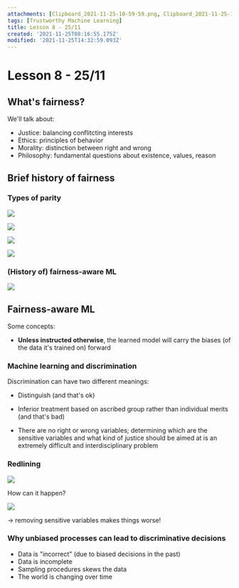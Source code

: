 ```yaml
---
attachments: [Clipboard_2021-11-25-10-59-59.png, Clipboard_2021-11-25-16-26-52.png, Clipboard_2021-11-25-16-27-00.png, Clipboard_2021-11-25-16-27-09.png, Clipboard_2021-11-25-16-27-34.png, Clipboard_2021-11-25-16-31-17.png, Clipboard_2021-11-25-16-31-37.png]
tags: [Trustworthy Machine Learning]
title: Lesson 8 - 25/11
created: '2021-11-25T08:16:55.175Z'
modified: '2021-11-25T14:32:59.093Z'
---
```


# Lesson 8 - 25/11

## What's fairness?

We'll talk about:
- Justice: balancing conflitcting interests
- Ethics: principles of behavior
- Morality: distinction between right and wrong
- Philosophy: fundamental questions about existence, values, reason

## Brief history of fairness

### Types of parity

![](@attachment/Clipboard_2021-11-25-10-59-59.png)

![](@attachment/Clipboard_2021-11-25-16-26-52.png)

![](@attachment/Clipboard_2021-11-25-16-27-00.png)

![](@attachment/Clipboard_2021-11-25-16-27-09.png)

### (History of) fairness-aware ML

![](@attachment/Clipboard_2021-11-25-16-27-34.png)

## Fairness-aware ML

Some concepts:
- **Unless instructed otherwise**, the learned model will carry the biases (of the data it's trained on) forward

### Machine learning and discrimination

Discrimination can have two different meanings:
- Distinguish (and that's ok)
- Inferior treatment based on ascribed group rather than individual merits (and that's bad)

- There are no right or wrong variables; determining which are the sensitive variables and what kind of justice should be aimed at is an extremely difficult and interdisciplinary problem

### Redlining

![](@attachment/Clipboard_2021-11-25-16-31-17.png)

How can it happen?

![](@attachment/Clipboard_2021-11-25-16-31-37.png)

-> removing sensitive variables makes things worse!

### Why unbiased processes can lead to discriminative decisions

- Data is "incorrect" (due to biased decisions in the past)
- Data is incomplete
- Sampling procedures skews the data
- The world is changing over time

